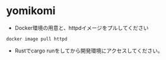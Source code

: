 # yomikomi

- Docker環境の用意と、httpdイメージをプルしてください

```
docker image pull httpd
```

- Rustでcargo runをしてから開発環境にアクセスしてください。